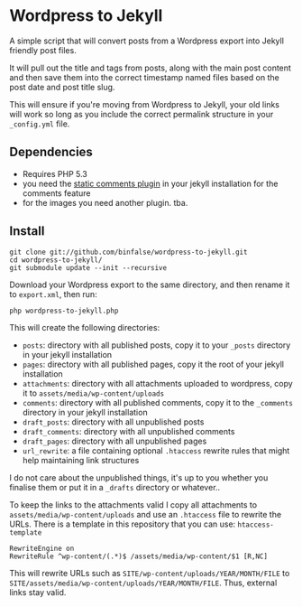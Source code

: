 # Wordpress to Jekyll

A simple script that will convert posts from a Wordpress export into Jekyll friendly post files.

It will pull out the title and tags from posts, along with the main post content and then save them into the correct timestamp named files based on the post date and post title slug.

This will ensure if you're moving from Wordpress to Jekyll, your old links will work so long as you include the correct permalink structure in your `_config.yml` file.

## Dependencies
* Requires PHP 5.3
* you need the [static comments plugin](https://github.com/mpalmer/jekyll-static-comments) in your jekyll installation for the comments feature
* for the images you need another plugin. tba.

## Install

	git clone git://github.com/binfalse/wordpress-to-jekyll.git
	cd wordpress-to-jekyll/
	git submodule update --init --recursive

Download your Wordpress export to the same directory, and then rename it to `export.xml`, then run:

	php wordpress-to-jekyll.php

This will create the following directories:

* `posts`: directory with all published posts, copy it to your `_posts` directory in your jekyll installation
* `pages`: directory with all published pages, copy it the root of your jekyll installation
* `attachments`: directory with all attachments uploaded to wordpress, copy it to `assets/media/wp-content/uploads`
* `comments`: directory with all published comments, copy it to the `_comments` directory in your jekyll installation
* `draft_posts`: directory with all unpublished posts
* `draft_comments`: directory with all unpublished comments
* `draft_pages`: directory with all unpublished pages
* `url_rewrite`: a file containing optional `.htaccess` rewrite rules that might help maintaining link structures

I do not care about the unpublished things, it's up to you whether you finalise them or put it in a `_drafts` directory or whatever..

To keep the links to the attachments valid I copy all attachments to `assets/media/wp-content/uploads` and use an `.htaccess` file to rewrite the URLs. There is a template in this repository that you can use: `htaccess-template`

    RewriteEngine on
    RewriteRule ^wp-content/(.*)$ /assets/media/wp-content/$1 [R,NC]

This will rewrite URLs such as `SITE/wp-content/uploads/YEAR/MONTH/FILE` to `SITE/assets/media/wp-content/uploads/YEAR/MONTH/FILE`. Thus, external links stay valid.
